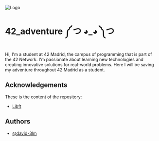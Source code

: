 
![Logo](https://pbs.twimg.com/profile_images/1135447082217742337/oCCkZEQs_400x400.png)

# 42_adventure ༼ つ ◕_◕ ༽つ

Hi, I'm a student at 42 Madrid, the campus of programming that is part of the 42 Network. I'm passionate about learning new technologies and creating innovative solutions for real-world problems.
Here I will be saving my adventure throughout 42 Madrid as a student.

## Acknowledgements
These is the content of the repository:
 - [Libft](https://github.com/david-3lm/42_adventure/tree/main/libft)


## Authors

- [@david-3lm](https://github.com/david-3lm)

